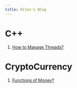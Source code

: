 ```yaml
---
title: Allen's Blog
---
```


# C++

1. [How to Manage Threads?](https://allensun1024.github.io/blogs/2024/04/23/managing-threads.html)

# CryptoCurrency

1. [Functions of Money?](https://allensun1024.github.io/blogs/2024/04/23/functions-of-money.html)

